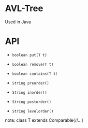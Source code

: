 # AVL-Tree
Used in Java

# API
* `boolean put(T t)`

* `boolean remove(T t)`

* `boolean contains(T t)`

* `String preorder()`

* `String inorder()`

* `String postorder()`

* `String levelorder()`

note: class T extends Comparable<T>{//...}
